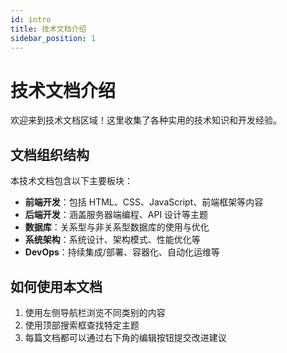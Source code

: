 ```yaml
---
id: intro
title: 技术文档介绍
sidebar_position: 1
---
```


# 技术文档介绍

欢迎来到技术文档区域！这里收集了各种实用的技术知识和开发经验。

## 文档组织结构

本技术文档包含以下主要板块：

- **前端开发**：包括 HTML、CSS、JavaScript、前端框架等内容
- **后端开发**：涵盖服务器端编程、API 设计等主题
- **数据库**：关系型与非关系型数据库的使用与优化
- **系统架构**：系统设计、架构模式、性能优化等
- **DevOps**：持续集成/部署、容器化、自动化运维等

## 如何使用本文档

1. 使用左侧导航栏浏览不同类别的内容
2. 使用顶部搜索框查找特定主题
3. 每篇文档都可以通过右下角的编辑按钮提交改进建议 